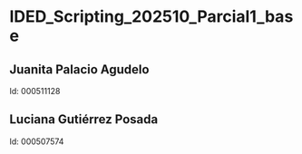# IDED_Scripting_202510_Parcial1_base

## Juanita Palacio Agudelo
Id: 000511128

## Luciana Gutiérrez Posada
Id: 000507574
